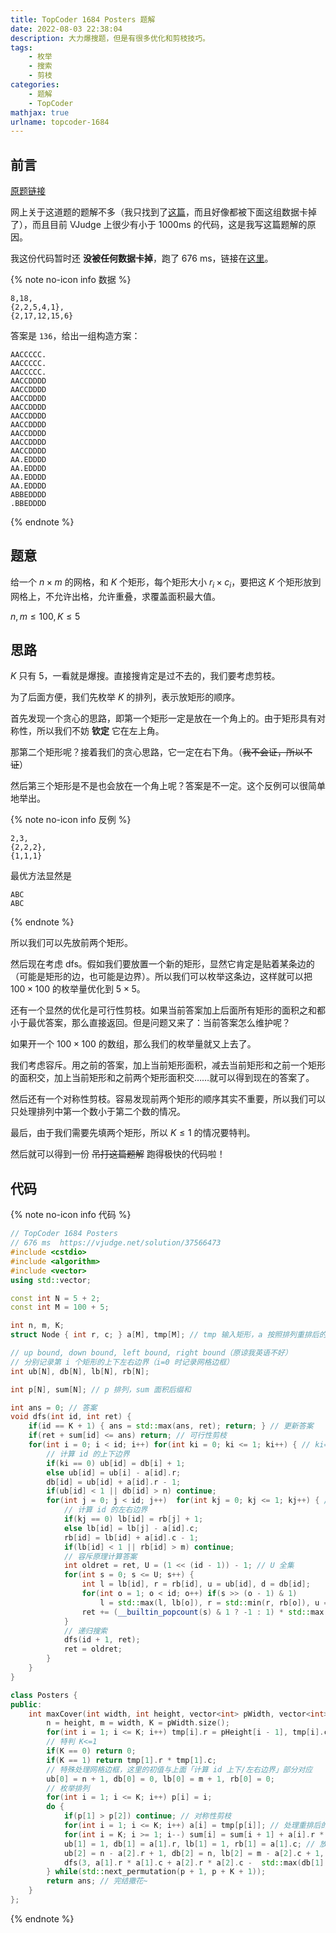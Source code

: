 ```yaml
---
title: TopCoder 1684 Posters 题解
date: 2022-08-03 22:38:04
description: 大力爆搜题，但是有很多优化和剪枝技巧。
tags:
	- 枚举
	- 搜索
	- 剪枝
categories:
	- 题解
	- TopCoder
mathjax: true
urlname: topcoder-1684
---
```


## 前言

[原题链接](https://community.topcoder.com/stat?c=problem_statement&pm=1684)

网上关于这道题的题解不多（我只找到了[这篇](https://www.cnblogs.com/yzxverygood/p/9360251.html)，而且好像都被下面这组数据卡掉了），而且目前 VJudge 上很少有小于 1000ms 的代码，这是我写这篇题解的原因。

我这份代码暂时还 **没被任何数据卡掉**，跑了 676 ms，链接在[这里](https://vjudge.net/solution/37566473)。

{% note no-icon info 数据 %}

```plain
8,18,
{2,2,5,4,1},
{2,17,12,15,6}
```

答案是 `136`，给出一组构造方案：

```plain
AACCCCC.
AACCCCC.
AACCCCC.
AACCDDDD
AACCDDDD
AACCDDDD
AACCDDDD
AACCDDDD
AACCDDDD
AACCDDDD
AACCDDDD
AACCDDDD
AA.EDDDD
AA.EDDDD
AA.EDDDD
AA.EDDDD
ABBEDDDD
.BBEDDDD
```

{% endnote %}


## 题意

给一个 $n \times m$ 的网格，和 $K$ 个矩形，每个矩形大小 $r_i \times c_i$，要把这 $K$ 个矩形放到网格上，不允许出格，允许重叠，求覆盖面积最大值。

$n, m \le 100, K \le 5$

## 思路

$K$ 只有 $5$，一看就是爆搜。直接搜肯定是过不去的，我们要考虑剪枝。

为了后面方便，我们先枚举 $K$ 的排列，表示放矩形的顺序。

首先发现一个贪心的思路，即第一个矩形一定是放在一个角上的。由于矩形具有对称性，所以我们不妨 **钦定** 它在左上角。

那第二个矩形呢？接着我们的贪心思路，它一定在右下角。（~~我不会证，所以不证~~）

然后第三个矩形是不是也会放在一个角上呢？答案是不一定。这个反例可以很简单地举出。

{% note no-icon info 反例 %}

```plain
2,3,
{2,2,2},
{1,1,1}
```

最优方法显然是

```plain
ABC
ABC
```

{% endnote %}

所以我们可以先放前两个矩形。

然后现在考虑 dfs。假如我们要放置一个新的矩形，显然它肯定是贴着某条边的（可能是矩形的边，也可能是边界）。所以我们可以枚举这条边，这样就可以把 $100 \times 100$ 的枚举量优化到 $5 \times 5$。

还有一个显然的优化是可行性剪枝。如果当前答案加上后面所有矩形的面积之和都小于最优答案，那么直接返回。但是问题又来了：当前答案怎么维护呢？

如果开一个 $100 \times 100$ 的数组，那么我们的枚举量就又上去了。

我们考虑容斥。用之前的答案，加上当前矩形面积，减去当前矩形和之前一个矩形的面积交，加上当前矩形和之前两个矩形面积交……就可以得到现在的答案了。

然后还有一个对称性剪枝。容易发现前两个矩形的顺序其实不重要，所以我们可以只处理排列中第一个数小于第二个数的情况。

最后，由于我们需要先填两个矩形，所以 $K \le 1$ 的情况要特判。

然后就可以得到一份 ~~吊打这篇题解~~ 跑得极快的代码啦！

## 代码

{% note no-icon info 代码 %}

```cpp
// TopCoder 1684 Posters
// 676 ms  https://vjudge.net/solution/37566473
#include <cstdio>
#include <algorithm>
#include <vector>
using std::vector;

const int N = 5 + 2;
const int M = 100 + 5;

int n, m, K;
struct Node { int r, c; } a[M], tmp[M]; // tmp 输入矩形，a 按照排列重排后的矩形

// up bound, down bound, left bound, right bound（原谅我英语不好）
// 分别记录第 i 个矩形的上下左右边界（i=0 时记录网格边框）
int ub[N], db[N], lb[N], rb[N];

int p[N], sum[N]; // p 排列，sum 面积后缀和

int ans = 0; // 答案
void dfs(int id, int ret) {
	if(id == K + 1) { ans = std::max(ans, ret); return; } // 更新答案
	if(ret + sum[id] <= ans) return; // 可行性剪枝
	for(int i = 0; i < id; i++) for(int ki = 0; ki <= 1; ki++) { // ki=0 贴着矩形 i 的下面；ki=1 贴着矩形 i 的上面
		// 计算 id 的上下边界
		if(ki == 0) ub[id] = db[i] + 1;
		else ub[id] = ub[i] - a[id].r;
		db[id] = ub[id] + a[id].r - 1;
		if(ub[id] < 1 || db[id] > n) continue;
		for(int j = 0; j < id; j++)  for(int kj = 0; kj <= 1; kj++) { // kj=0 贴着矩形 i 的右边；kj=1 贴着矩形 i 的左边
			// 计算 id 的左右边界
			if(kj == 0) lb[id] = rb[j] + 1;
			else lb[id] = lb[j] - a[id].c;
			rb[id] = lb[id] + a[id].c - 1;
			if(lb[id] < 1 || rb[id] > m) continue;
			// 容斥原理计算答案
			int oldret = ret, U = (1 << (id - 1)) - 1; // U 全集
			for(int s = 0; s <= U; s++) {
				int l = lb[id], r = rb[id], u = ub[id], d = db[id];
				for(int o = 1; o < id; o++) if(s >> (o - 1) & 1)
					l = std::max(l, lb[o]), r = std::min(r, rb[o]), u = std::max(u, ub[o]), d = std::min(d, db[o]); // 求交集的上下左右边界
				ret += (__builtin_popcount(s) & 1 ? -1 : 1) * std::max(r - l + 1, 0) * std::max(d - u + 1, 0);
			}
			// 递归搜索
			dfs(id + 1, ret);
			ret = oldret;
		}
	}
}

class Posters {
public:
	int maxCover(int width, int height, vector<int> pWidth, vector<int> pHeight) {
		n = height, m = width, K = pWidth.size();
		for(int i = 1; i <= K; i++) tmp[i].r = pHeight[i - 1], tmp[i].c = pWidth[i - 1];
		// 特判 K<=1
		if(K == 0) return 0;
		if(K == 1) return tmp[1].r * tmp[1].c;
		// 特殊处理网格边框，这里的初值与上面「计算 id 上下/左右边界」部分对应
		ub[0] = n + 1, db[0] = 0, lb[0] = m + 1, rb[0] = 0;
		// 枚举排列
		for(int i = 1; i <= K; i++) p[i] = i;
		do {
			if(p[1] > p[2]) continue; // 对称性剪枝
			for(int i = 1; i <= K; i++) a[i] = tmp[p[i]]; // 处理重排后的矩形
			for(int i = K; i >= 1; i--) sum[i] = sum[i + 1] + a[i].r * a[i].c; // 计算面积后缀和
			ub[1] = 1, db[1] = a[1].r, lb[1] = 1, rb[1] = a[1].c; // 放置第一个矩形
			ub[2] = n - a[2].r + 1, db[2] = n, lb[2] = m - a[2].c + 1, rb[2] = m; // 放置第二个矩形
			dfs(3, a[1].r * a[1].c + a[2].r * a[2].c -  std::max(db[1] - ub[2] + 1, 0) * std::max(rb[1] - lb[2] + 1, 0)); // 计算前两个矩形覆盖的面积，并递归
		} while(std::next_permutation(p + 1, p + K + 1));
		return ans; // 完结撒花~
	}
};
```

{% endnote %}

